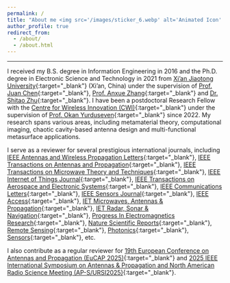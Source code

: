 ```yaml
---
permalink: /
title: "About me <img src='/images/sticker_6.webp' alt='Animated Icon' style='width: 50px; height: auto;' />"
author_profile: true
redirect_from: 
  - /about/
  - /about.html
---
```


------

I received my B.S. degree in Information Engineering in 2016 and the Ph.D. degree in Electronic Science and Technology in 2021 from [Xi’an Jiaotong University](https://www.xjtu.edu.cn){:target="_blank"} (Xi’an, China) under the supervision of [Prof. Juan Chen](https://gr.xjtu.edu.cn/en/web/chen_juan_0201){:target="_blank"}, [Prof. Anxue Zhang](https://gr.xjtu.edu.cn/en/web/anxuezhang){:target="_blank"} and [Dr. Shitao Zhu](https://gr.xjtu.edu.cn/en/web/shitaozhu){:target="_blank"}. I have been a postdoctoral Research Fellow with the [Centre for Wireless Innovation (CWI)](https://www.qub.ac.uk/research-centres/cwi/){:target="_blank"} under the supervision of [Prof. Okan Yurduseven](https://sites.google.com/view/okanyurduseven/){:target="_blank"} since 2022. My research spans various areas, including metamaterial theory, computational imaging, chaotic cavity-based antenna design and multi-functional metasurface applications. 

I serve as a reviewer for several prestigious international journals, including [IEEE Antennas and Wireless Propagation Letters](https://ieeexplore.ieee.org/xpl/RecentIssue.jsp?punumber=7727){:target="_blank"}, [IEEE Transactions on Antennas and Propagation](https://ieeexplore.ieee.org/xpl/RecentIssue.jsp?punumber=8){:target="_blank"}, [IEEE Transactions on Microwave Theory and Techniques](https://ieeexplore.ieee.org/xpl/RecentIssue.jsp?punumber=22){:target="_blank"}, [IEEE Internet of Things Journal](https://ieeexplore.ieee.org/xpl/RecentIssue.jsp?punumber=6488907){:target="_blank"}, [IEEE Transactions on Aerospace and Electronic Systems](https://ieeexplore.ieee.org/xpl/RecentIssue.jsp?punumber=7){:target="_blank"}, [IEEE Communications Letters](https://ieeexplore.ieee.org/xpl/RecentIssue.jsp?punumber=4234){:target="_blank"}, [IEEE Sensors Journal](https://ieeexplore.ieee.org/xpl/RecentIssue.jsp?punumber=7361){:target="_blank"}, [IEEE Access](https://ieeexplore.ieee.org/xpl/aboutJournal.jsp?punumber=6287639){:target="_blank"}, [IET Microwaves, Antennas & Propagation](https://digital-library.theiet.org/journal/iet-map){:target="_blank"}, [IET Radar, Sonar & Navigation](https://digital-library.theiet.org/journal/iet-rsn){:target="_blank"}, [Progress In Electromagnetics Research](https://www.jpier.org/){:target="_blank"}, [Nature Scientific Reports](https://www.nature.com/srep/){:target="_blank"}, [Remote Sensing](https://www.mdpi.com/journal/remotesensing){:target="_blank"}, [Photonics](https://www.mdpi.com/journal/photonics){:target="_blank"}, [Sensors](https://www.mdpi.com/journal/sensors){:target="_blank"}, etc.

I also contribute as a regular reviewer for [19th European Conference on Antennas and Propagation (EuCAP 2025)](https://www.eucap2025.org){:target="_blank"} and [2025 IEEE International Symposium on Antennas & Propagation and North American Radio Science Meeting (AP-S/URSI2025)](https://2025.apsursi.org){:target="_blank"}.

<!-- A data-driven personal website
======
Like many other Jekyll-based GitHub Pages templates, Academic Pages makes you separate the website's content from its form. The content & metadata of your website are in structured markdown files, while various other files constitute the theme, specifying how to transform that content & metadata into HTML pages. You keep these various markdown (.md), YAML (.yml), HTML, and CSS files in a public GitHub repository. Each time you commit and push an update to the repository, the [GitHub pages](https://pages.github.com/) service creates static HTML pages based on these files, which are hosted on GitHub's servers free of charge.

Many of the features of dynamic content management systems (like Wordpress) can be achieved in this fashion, using a fraction of the computational resources and with far less vulnerability to hacking and DDoSing. You can also modify the theme to your heart's content without touching the content of your site. If you get to a point where you've broken something in Jekyll/HTML/CSS beyond repair, your markdown files describing your talks, publications, etc. are safe. You can rollback the changes or even delete the repository and start over - just be sure to save the markdown files! Finally, you can also write scripts that process the structured data on the site, such as [this one](https://github.com/academicpages/academicpages.github.io/blob/master/talkmap.ipynb) that analyzes metadata in pages about talks to display [a map of every location you've given a talk](https://academicpages.github.io/talkmap.html).

Getting started
======
1. Register a GitHub account if you don't have one and confirm your e-mail (required!)
1. Fork [this template](https://github.com/academicpages/academicpages.github.io) by clicking the "Use this template" button in the top right. 
1. Go to the repository's settings (rightmost item in the tabs that start with "Code", should be below "Unwatch"). Rename the repository "[your GitHub username].github.io", which will also be your website's URL.
1. Set site-wide configuration and create content & metadata (see below -- also see [this set of diffs](http://archive.is/3TPas) showing what files were changed to set up [an example site](https://getorg-testacct.github.io) for a user with the username "getorg-testacct")
1. Upload any files (like PDFs, .zip files, etc.) to the files/ directory. They will appear at https://[your GitHub username].github.io/files/example.pdf.  
1. Check status by going to the repository settings, in the "GitHub pages" section

Site-wide configuration
------
The main configuration file for the site is in the base directory in [_config.yml](https://github.com/academicpages/academicpages.github.io/blob/master/_config.yml), which defines the content in the sidebars and other site-wide features. You will need to replace the default variables with ones about yourself and your site's github repository. The configuration file for the top menu is in [_data/navigation.yml](https://github.com/academicpages/academicpages.github.io/blob/master/_data/navigation.yml). For example, if you don't have a portfolio or blog posts, you can remove those items from that navigation.yml file to remove them from the header. 

Create content & metadata
------
For site content, there is one markdown file for each type of content, which are stored in directories like _publications, _talks, _posts, _teaching, or _pages. For example, each talk is a markdown file in the [_talks directory](https://github.com/academicpages/academicpages.github.io/tree/master/_talks). At the top of each markdown file is structured data in YAML about the talk, which the theme will parse to do lots of cool stuff. The same structured data about a talk is used to generate the list of talks on the [Talks page](https://academicpages.github.io/talks), each [individual page](https://academicpages.github.io/talks/2012-03-01-talk-1) for specific talks, the talks section for the [CV page](https://academicpages.github.io/cv), and the [map of places you've given a talk](https://academicpages.github.io/talkmap.html) (if you run this [python file](https://github.com/academicpages/academicpages.github.io/blob/master/talkmap.py) or [Jupyter notebook](https://github.com/academicpages/academicpages.github.io/blob/master/talkmap.ipynb), which creates the HTML for the map based on the contents of the _talks directory).

**Markdown generator**

The repository includes [a set of Jupyter notebooks](https://github.com/academicpages/academicpages.github.io/tree/master/markdown_generator
) that converts a CSV containing structured data about talks or presentations into individual markdown files that will be properly formatted for the Academic Pages template. The sample CSVs in that directory are the ones I used to create my own personal website at stuartgeiger.com. My usual workflow is that I keep a spreadsheet of my publications and talks, then run the code in these notebooks to generate the markdown files, then commit and push them to the GitHub repository.

How to edit your site's GitHub repository
------
Many people use a git client to create files on their local computer and then push them to GitHub's servers. If you are not familiar with git, you can directly edit these configuration and markdown files directly in the github.com interface. Navigate to a file (like [this one](https://github.com/academicpages/academicpages.github.io/blob/master/_talks/2012-03-01-talk-1.md) and click the pencil icon in the top right of the content preview (to the right of the "Raw | Blame | History" buttons). You can delete a file by clicking the trashcan icon to the right of the pencil icon. You can also create new files or upload files by navigating to a directory and clicking the "Create new file" or "Upload files" buttons. 

Example: editing a markdown file for a talk
![Editing a markdown file for a talk](/images/editing-talk.png)

For more info
------
More info about configuring Academic Pages can be found in [the guide](https://academicpages.github.io/markdown/), the [growing wiki](https://github.com/academicpages/academicpages.github.io/wiki), and you can always [ask a question on GitHub](https://github.com/academicpages/academicpages.github.io/discussions). The [guides for the Minimal Mistakes theme](https://mmistakes.github.io/minimal-mistakes/docs/configuration/) (which this theme was forked from) might also be helpful. -->

